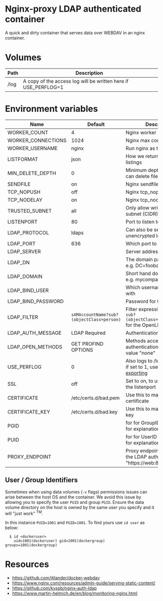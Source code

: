 # Nginx-proxy LDAP authenticated container

A quick and dirty container that serves data over WEBDAV in an nginx container.

# Volumes

|Path|Description|
|----|-----------|
|/log|A copy of the access log will be written here if USE_PERFLOG=1|

# Environment variables

|Name|Default|Description|
|----|-------|-----------|
|WORKER_COUNT|4|Nginx worker processes|
|WORKER_CONNECTIONS|1024|Nginx max connections|
|WORKER_USERNAME|nginx|Run nginx as this user|
|LISTFORMAT|json|How we return directory listings|
|MIN_DELETE_DEPTH|0|Minimum depth where user can delete files or folders|
|SENDFILE|on|Nginx sendfile enabled?|
|TCP_NOPUSH|off|Nginx tcp_nopush?|
|TCP_NODELAY|on|Nginx tcp_nodelay?|
|TRUSTED_SUBNET|all|Only allow write from this subnet (CIDR)|
|LISTENPORT|80|Port to listen to|
|LDAP_PROTOCOL|ldaps|Can also be set to unencrypted ldap|
|LDAP_PORT|636|Which port to connect to|
|LDAP_SERVER||Server address|
|LDAP_DN||The domain path to search, e.g. DC=foobar,DC=com|
|LDAP_DOMAIN||Short hand domain name, e.g. mycompany|
|LDAP_BIND_USER||Which username we will bind with|
|LDAP_BIND_PASSWORD||Password for the bind user|
|LDAP_FILTER|`sAMAccountName?sub?(objectClass=person)`|Filter expression (use `uid?sub?(objectClass=inetOrgPerson)` for the OpenLDAP server)|
|LDAP_AUTH_MESSAGE|LDAP Required|Authentication message|
|LDAP_OPEN_METHODS|GET PROFIND OPTIONS|Methods accessible without authentication or the special value "none"|
|USE_PERFLOG|0|Also logs to /log/access.log if set to 1, useful for [exporting](https://www.martin-helmich.de/en/blog/monitoring-nginx.html)|
|SSL|off|Set to on, to use SSL over the listenport|
|CERTIFICATE|/etc/certs.d/bad.pem|Use this to map in a proper certificate|
|CERTIFICATE_KEY|/etc/certs.d/bad.key|Use this to map in a proper key|
|PGID||for for GroupID - see below for explanation|
|PUID||for for UserID - see below for explanation|
|PROXY_ENDPOINT||Proxy endpoint to pass after the LDAP authorization, i.e.: "https://web:80/"|


## User / Group Identifiers

Sometimes when using data volumes (`-v` flags) permissions issues can arise between the host OS and the container. We avoid this issue by allowing you to specify the user `PUID` and group `PGID`. Ensure the data volume directory on the host is owned by the same user you specify and it will "just work" <sup>TM</sup>.

In this instance `PUID=1001` and `PGID=1001`. To find yours use `id user` as below:

```
  $ id <dockeruser>
    uid=1001(dockeruser) gid=1001(dockergroup) groups=1001(dockergroup)
```


# Resources

* https://github.com/jtilander/docker-webdav
* https://www.nginx.com/resources/admin-guide/serving-static-content/
* https://github.com/kvspb/nginx-auth-ldap
* https://www.martin-helmich.de/en/blog/monitoring-nginx.html


